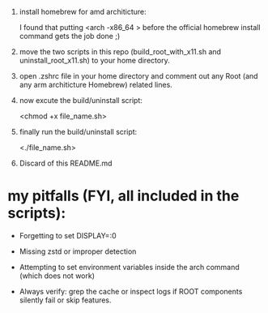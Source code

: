 

1. install homebrew for amd architicture:

   I found that putting <arch -x86_64 > before the official homebrew install command gets the job done ;)
2. move the two scripts in this repo (build_root_with_x11.sh and uninstall_root_x11.sh) to your home directory.
3. open .zshrc file in your home directory and comment out any Root (and any arm architicture Homebrew) related lines.
4. now excute the build/uninstall script:

   <chmod +x file_name.sh>
5. finally run the build/uninstall script:

   <./file_name.sh>

6. Discard of this README.md



# my pitfalls (FYI, all included in the scripts):
 
   * Forgetting to set DISPLAY=:0

   * Missing zstd or improper detection

   * Attempting to set environment variables inside the arch command (which does not work)
 
   * Always verify: grep the cache or inspect logs if ROOT components silently fail or skip features.
